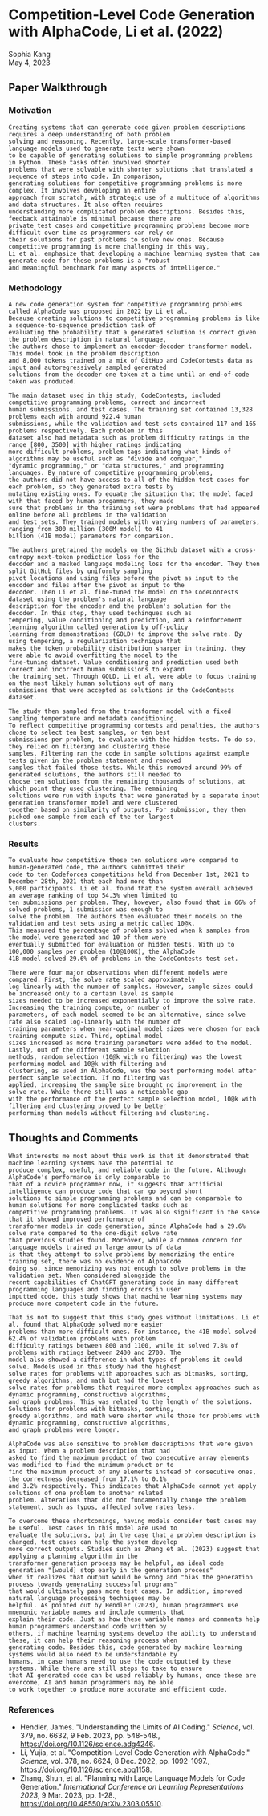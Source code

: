 # Competition-Level Code Generation with AlphaCode, Li et al. (2022)
Sophia Kang<br/>
May 4, 2023

## Paper Walkthrough
### Motivation
    Creating systems that can generate code given problem descriptions requires a deep understanding of both problem 
    solving and reasoning. Recently, large-scale transformer-based language models used to generate texts were shown
    to be capable of generating solutions to simple programming problems in Python. These tasks often involved shorter
    problems that were solvable with shorter solutions that translated a sequence of steps into code. In comparison,
    generating solutions for competitive programming problems is more complex. It involves developing an entire 
    approach from scratch, with strategic use of a multitude of algorithms and data structures. It also often requires
    understanding more complicated problem descriptions. Besides this, feedback attainable is minimal because there are
    private test cases and competitive programming problems become more difficult over time as programmers can rely on
    their solutions for past problems to solve new ones. Because competitive programming is more challenging in this way,
    Li et al. emphasize that developing a machine learning system that can generate code for these problems is a "robust
    and meaningful benchmark for many aspects of intelligence."

### Methodology
    A new code generation system for competitive programming problems called AlphaCode was proposed in 2022 by Li et al. 
    Because creating solutions to competitive programming problems is like a sequence-to-sequence prediction task of 
    evaluating the probability that a generated solution is correct given the problem description in natural language, 
    the authors chose to implement an encoder-decoder transformer model. This model took in the problem description 
    and 8,000 tokens trained on a mix of GitHub and CodeContests data as input and autoregressively sampled generated 
    solutions from the decoder one token at a time until an end-of-code token was produced.

    The main dataset used in this study, CodeContests, included competitive programming problems, correct and incorrect 
    human submissions, and test cases. The training set contained 13,328 problems each with around 922.4 human 
    submissions, while the validation and test sets contained 117 and 165 problems respectively. Each problem in this
    dataset also had metadata such as problem difficulty ratings in the range [800, 3500] with higher ratings indicating
    more difficult problems, problem tags indicating what kinds of algorithms may be useful such as "divide and conquer," 
    "dynamic programming," or "data structures," and programming languages. By nature of competitive programming problems,
    the authors did not have access to all of the hidden test cases for each problem, so they generated extra tests by 
    mutating existing ones. To equate the situation that the model faced with that faced by human progammers, they made
    sure that problems in the training set were problems that had appeared online before all problems in the validation
    and test sets. They trained models with varying numbers of parameters, ranging from 300 million (300M model) to 41 
    billion (41B model) parameters for comparison.

    The authors pretrained the models on the GitHub dataset with a cross-entropy next-token prediction loss for the
    decoder and a masked language modeling loss for the encoder. They then split GitHub files by uniformly sampling
    pivot locations and using files before the pivot as input to the encoder and files after the pivot as input to the
    decoder. Then Li et al. fine-tuned the model on the CodeContests dataset using the problem's natural language 
    description for the encoder and the problem's solution for the decoder. In this step, they used techinques such as
    tempering, value conditioning and prediction, and a reinforcement learning algorithm called generation by off-policy
    learning from demonstrations (GOLD) to improve the solve rate. By using tempering, a regularization technique that 
    makes the token probability distribution sharper in training, they were able to avoid overfitting the model to the
    fine-tuning dataset. Value conditioning and prediction used both correct and incorrect human submissions to expand
    the training set. Through GOLD, Li et al. were able to focus training on the most likely human solutions out of many
    submissions that were accepted as solutions in the CodeContests dataset.

    The study then sampled from the transformer model with a fixed sampling temperature and metadata conditioning. 
    To reflect competitive programming contests and penalties, the authors chose to select ten best samples, or ten best
    submissions per problem, to evaluate with the hidden tests. To do so, they relied on filtering and clustering these 
    samples. Filtering ran the code in sample solutions against example tests given in the problem statement and removed
    samples that failed those tests. While this removed around 99% of generated solutions, the authors still needed to 
    choose ten solutions from the remaining thousands of solutions, at which point they used clustering. The remaining
    solutions were run with inputs that were generated by a separate input generation transformer model and were clustered
    together based on similarity of outputs. For submission, they then picked one sample from each of the ten largest
    clusters.

### Results
    To evaluate how competitive these ten solutions were compared to human-generated code, the authors submitted their
    code to ten Codeforces competitions held from December 1st, 2021 to December 28th, 2021 that each had more than
    5,000 participants. Li et al. found that the system overall achieved an average ranking of top 54.3% when limited to
    ten submissions per problem. They, however, also found that in 66% of solved problems, 1 submission was enough to 
    solve the problem. The authors then evaluated their models on the validation and test sets using a metric called 10@k.
    This measured the percentage of problems solved when k samples from the model were generated and 10 of them were 
    eventually submitted for evaluation on hidden tests. With up to 100,000 samples per problem (10@100K), the AlphaCode
    41B model solved 29.6% of problems in the CodeContests test set.

    There were four major observations when different models were compared. First, the solve rate scaled approximately
    log-linearly with the number of samples. However, sample sizes could be increased only to a certain level as sample
    sizes needed to be increased exponentially to improve the solve rate. Increasing the training compute, or number of
    parameters, of each model seemed to be an alternative, since solve rate also scaled log-linearly with the number of
    training parameters when near-optimal model sizes were chosen for each training compute size. Third, optimal model
    sizes increased as more training parameters were added to the model. Lastly, out of the different sample selection
    methods, random selection (10@k with no filtering) was the lowest performing model and 10@k with filtering and
    clustering, as used in AlphaCode, was the best performing model after perfect sample selection. If no filtering was
    applied, increasing the sample size brought no improvement in the solve rate. While there still was a noticeable gap
    with the performance of the perfect sample selection model, 10@k with filtering and clustering proved to be better
    performing than models without filtering and clustering.

## Thoughts and Comments
    What interests me most about this work is that it demonstrated that machine learning systems have the potential to
    produce complex, useful, and reliable code in the future. Although AlphaCode's performance is only comparable to
    that of a novice programmer now, it suggests that artificial intelligence can produce code that can go beyond short
    solutions to simple programming problems and can be comparable to human solutions for more complicated tasks such as
    competitive programming problems. It was also significant in the sense that it showed improved performance of
    transformer models in code generation, since AlphaCode had a 29.6% solve rate compared to the one-digit solve rate
    that previous studies found. Moreover, while a common concern for language models trained on large amounts of data
    is that they attempt to solve problems by memorizing the entire training set, there was no evidence of AlphaCode 
    doing so, since memorizing was not enough to solve problems in the validation set. When considered alongside the
    recent capabilities of ChatGPT generating code in many different programming languages and finding errors in user
    inputted code, this study shows that machine learning systems may produce more competent code in the future.

    That is not to suggest that this study goes without limitations. Li et al. found that AlphaCode solved more easier 
    problems than more difficult ones. For instance, the 41B model solved 62.4% of validation problems with problem
    difficulty ratings between 800 and 1100, while it solved 7.8% of problems with ratings between 2400 and 2700. The
    model also showed a difference in what types of problems it could solve. Models used in this study had the highest
    solve rates for problems with approaches such as bitmasks, sorting, greedy algorithms, and math but had the lowest
    solve rates for problems that required more complex approaches such as dynamic programming, constructive algorithms,
    and graph problems. This was related to the length of the solutions. Solutions for problems with bitmasks, sorting,
    greedy algorithms, and math were shorter while those for problems with dynamic programming, constructive algorithms,
    and graph problems were longer.

    AlphaCode was also sensitive to problem descriptions that were given as input. When a problem description that had
    asked to find the maximum product of two consecutive array elements was modified to find the minimum product or to
    find the maximum product of any elements instead of consecutive ones, the correctness decreased from 17.1% to 0.1%
    and 3.2% respectively. This indicates that AlphaCode cannot yet apply solutions of one problem to another related 
    problem. Alterations that did not fundamentally change the problem statement, such as typos, affected solve rates less.

    To overcome these shortcomings, having models consider test cases may be useful. Test cases in this model are used to
    evaluate the solutions, but in the case that a problem description is changed, test cases can help the system develop
    more correct outputs. Studies such as Zhang et al. (2023) suggest that applying a planning algorithm in the 
    transformer generation process may be helpful, as ideal code generation "[would] stop early in the generation process"
    when it realizes that output would be wrong and "bias the generation process towards generating successful programs"
    that would ultimately pass more test cases. In addition, improved natural language processing techniques may be 
    helpful. As pointed out by Hendler (2023), human programmers use mnemonic variable names and include comments that
    explain their code. Just as how these variable names and comments help human programmers understand code written by
    others, if machine learning systems develop the ability to understand these, it can help their reasoning process when
    generating code. Besides this, code generated by machine learning systems would also need to be understandable by 
    humans, in case humans need to use the code outputted by these systems. While there are still steps to take to ensure
    that AI generated code can be used reliably by humans, once these are overcome, AI and human programmers may be able
    to work together to produce more accurate and efficient code.

### References
- Hendler, James. "Understanding the Limits of AI Coding." *Science*, vol. 379, no. 6632, 9 Feb. 2023, pp. 548-548.,
  https://doi.org/10.1126/science.adg4246.
- Li, Yujia, et al. "Competition-Level Code Generation with AlphaCode." *Science*, vol. 378, no. 6624, 8 Dec. 2022, 
  pp. 1092-1097., https://doi.org/10.1126/science.abq1158.
- Zhang, Shun, et al. "Planning with Large Language Models for Code Generation." *International Conference on 
  Learning Representations 2023*, 9 Mar. 2023, pp. 1-28., https://doi.org/10.48550/arXiv.2303.05510.

